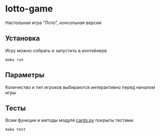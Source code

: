# lotto-game
Настольная игра "Лото", консольная версия

## Установка
Игру можно собрать и запустить в контейнере
```shell script
make run
```

## Параметры
Количество и тип игроков выбираются интерактивно перед началом игры

## Тесты
Всем функции и методы модуля [cards.py](lotto/cards.py) покрыты тестами.
```shell script
make test
```